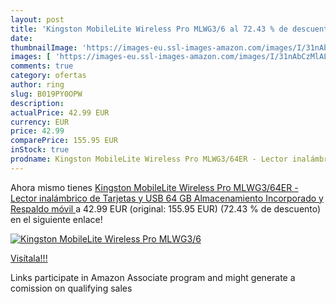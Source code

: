```yaml
---
layout: post
title: 'Kingston MobileLite Wireless Pro MLWG3/6 al 72.43 % de descuento'
date: 
thumbnailImage: 'https://images-eu.ssl-images-amazon.com/images/I/31nAbCzMlAL._SL200_.jpg'
images: [ 'https://images-eu.ssl-images-amazon.com/images/I/31nAbCzMlAL._SL200_.jpg' ]
comments: true
category: ofertas
author: ring
slug: B019PY0OPW
description:
actualPrice: 42.99 EUR
currency: EUR
price: 42.99
comparePrice: 155.95 EUR
inStock: true
prodname: Kingston MobileLite Wireless Pro MLWG3/64ER - Lector inalámbrico de Tarjetas y USB  64 GB Almacenamiento Incorporado y Respaldo móvil 
---
```


Ahora mismo tienes [Kingston MobileLite Wireless Pro MLWG3/64ER - Lector inalámbrico de Tarjetas y USB  64 GB Almacenamiento Incorporado y Respaldo móvil ](https://www.amazon.es/dp/B019PY0OPW/?tag=tolees-21) a 42.99 EUR (original: 155.95 EUR) (72.43 %  de descuento) en el siguiente enlace!

[![Kingston MobileLite Wireless Pro MLWG3/6](https://images-eu.ssl-images-amazon.com/images/I/31nAbCzMlAL._SL200_.jpg)](https://www.amazon.es/dp/B019PY0OPW/?tag=tolees-21)

[Visítala!!!](https://www.amazon.es/dp/B019PY0OPW/?tag=tolees-21)

Links participate in Amazon Associate program and might generate a comission on qualifying sales
